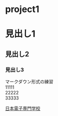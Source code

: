# project1
# 見出し1
## 見出し2
### 見出し3

マークダウン形式の練習  
11111  
22222  
33333  

[日本電子専門学校](https://ww.jec.ac.jp)
